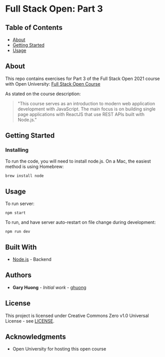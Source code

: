 # Full Stack Open: Part 3

## Table of Contents

- [About](#about)
- [Getting Started](#getting_started)
- [Usage](#usage)

## About <a name = "about"></a>

This repo contains exercises for Part 3 of the Full Stack Open 2021 course with Open University: [Full Stack Open Course](https://fullstackopen.com/en/)

As stated on the course description:

> "This course serves as an introduction to modern web application development with JavaScript. The main focus is on building single page applications with ReactJS that use REST APIs built with Node.js."

## Getting Started <a name = "getting_started"></a>

### Installing

To run the code, you will need to install node.js. On a Mac, the easiest method is using Homebrew:

```bash
brew install node
```

## Usage <a name = "usage"></a>

To run server:

`npm start`

To run, and have server auto-restart on file change during development:

`npm run dev`

## Built With

- [Node.js](https://nodejs.org/en/docs/) - Backend

## Authors

- **Gary Huong** - *Initial work* - [ghuong](https://github.com/ghuong)

## License

This project is licensed under Creative Commons Zero v1.0 Universal License - see [LICENSE](https://github.com/ghuong/full-stack-open-part3/blob/main/LICENSE).

## Acknowledgments

- Open University for hosting this open course
